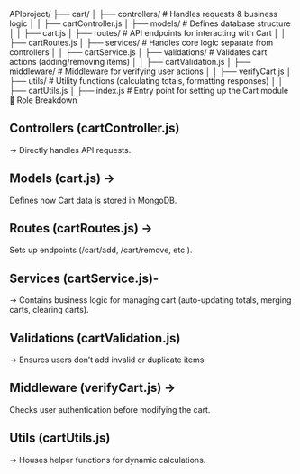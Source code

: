 APIproject/
 ├── cart/
 │   ├── controllers/       # Handles requests & business logic
 │   │   ├── cartController.js
 │   ├── models/            # Defines database structure
 │   │   ├── cart.js
 │   ├── routes/            # API endpoints for interacting with Cart
 │   │   ├── cartRoutes.js
 │   ├── services/          # Handles core logic separate from controllers
 │   │   ├── cartService.js
 │   ├── validations/       # Validates cart actions (adding/removing items)
 │   │   ├── cartValidation.js
 │   ├── middleware/        # Middleware for verifying user actions
 │   │   ├── verifyCart.js
 │   ├── utils/             # Utility functions (calculating totals, formatting responses)
 │   │   ├── cartUtils.js
 │   ├── index.js           # Entry point for setting up the Cart module
 📝 Role Breakdown
## Controllers (cartController.js) 
→ Directly handles API requests.
## Models (cart.js) → 
Defines how Cart data is stored in MongoDB.
## Routes (cartRoutes.js) → 
Sets up endpoints (/cart/add, /cart/remove, etc.).
## Services (cartService.js)-
 → Contains business logic for managing cart (auto-updating totals, merging carts, clearing carts).
## Validations (cartValidation.js)
 → Ensures users don’t add invalid or duplicate items.
## Middleware (verifyCart.js) → 
Checks user authentication before modifying the cart.
## Utils (cartUtils.js) 
→ Houses helper functions for dynamic calculations.
